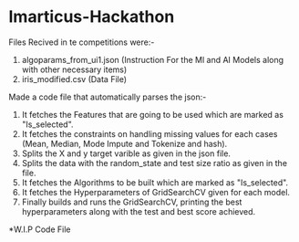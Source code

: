 # Imarticus-Hackathon
Files Recived in te competitions were:-
 1. algoparams_from_ui1.json (Instruction For the Ml and AI Models along with other necessary items)
 2. iris_modified.csv (Data File)

Made a code file that automatically parses the json:-
 1. It fetches the Features that are going to be used which are marked as "Is_selected".
 2. It fetches the constraints on handling missing values for each cases (Mean, Median, Mode Impute and Tokenize and hash).
 3. Splits the X and y target varible as given in the json file.
 4. Splits the data with the random_state and test size ratio as given in the file.
 5. It fetches the Algorithms to be built which are marked as "Is_selected".
 6. It fetches the Hyperparameters of GridSearchCV given for each model.
 7. Finally builds and runs the GridSearchCV, printing the best hyperparameters along with the test and best score achieved.

*W.I.P Code File

